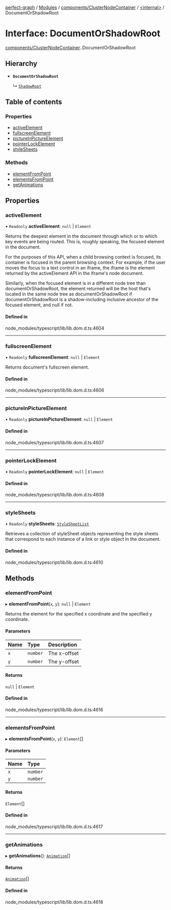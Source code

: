 [perfect-graph](../README.md) / [Modules](../modules.md) / [components/ClusterNodeContainer](../modules/components_ClusterNodeContainer.md) / [<internal\>](../modules/components_ClusterNodeContainer._internal_.md) / DocumentOrShadowRoot

# Interface: DocumentOrShadowRoot

[components/ClusterNodeContainer](../modules/components_ClusterNodeContainer.md).[<internal>](../modules/components_ClusterNodeContainer._internal_.md).DocumentOrShadowRoot

## Hierarchy

- **`DocumentOrShadowRoot`**

  ↳ [`ShadowRoot`](components_ClusterNodeContainer._internal_.ShadowRoot.md)

## Table of contents

### Properties

- [activeElement](components_ClusterNodeContainer._internal_.DocumentOrShadowRoot.md#activeelement)
- [fullscreenElement](components_ClusterNodeContainer._internal_.DocumentOrShadowRoot.md#fullscreenelement)
- [pictureInPictureElement](components_ClusterNodeContainer._internal_.DocumentOrShadowRoot.md#pictureinpictureelement)
- [pointerLockElement](components_ClusterNodeContainer._internal_.DocumentOrShadowRoot.md#pointerlockelement)
- [styleSheets](components_ClusterNodeContainer._internal_.DocumentOrShadowRoot.md#stylesheets)

### Methods

- [elementFromPoint](components_ClusterNodeContainer._internal_.DocumentOrShadowRoot.md#elementfrompoint)
- [elementsFromPoint](components_ClusterNodeContainer._internal_.DocumentOrShadowRoot.md#elementsfrompoint)
- [getAnimations](components_ClusterNodeContainer._internal_.DocumentOrShadowRoot.md#getanimations)

## Properties

### activeElement

• `Readonly` **activeElement**: ``null`` \| `Element`

Returns the deepest element in the document through which or to which key events are being routed. This is, roughly speaking, the focused element in the document.

For the purposes of this API, when a child browsing context is focused, its container is focused in the parent browsing context. For example, if the user moves the focus to a text control in an iframe, the iframe is the element returned by the activeElement API in the iframe's node document.

Similarly, when the focused element is in a different node tree than documentOrShadowRoot, the element returned will be the host that's located in the same node tree as documentOrShadowRoot if documentOrShadowRoot is a shadow-including inclusive ancestor of the focused element, and null if not.

#### Defined in

node_modules/typescript/lib/lib.dom.d.ts:4604

___

### fullscreenElement

• `Readonly` **fullscreenElement**: ``null`` \| `Element`

Returns document's fullscreen element.

#### Defined in

node_modules/typescript/lib/lib.dom.d.ts:4606

___

### pictureInPictureElement

• `Readonly` **pictureInPictureElement**: ``null`` \| `Element`

#### Defined in

node_modules/typescript/lib/lib.dom.d.ts:4607

___

### pointerLockElement

• `Readonly` **pointerLockElement**: ``null`` \| `Element`

#### Defined in

node_modules/typescript/lib/lib.dom.d.ts:4608

___

### styleSheets

• `Readonly` **styleSheets**: [`StyleSheetList`](../modules/components_ClusterNodeContainer._internal_.md#stylesheetlist)

Retrieves a collection of styleSheet objects representing the style sheets that correspond to each instance of a link or style object in the document.

#### Defined in

node_modules/typescript/lib/lib.dom.d.ts:4610

## Methods

### elementFromPoint

▸ **elementFromPoint**(`x`, `y`): ``null`` \| `Element`

Returns the element for the specified x coordinate and the specified y coordinate.

#### Parameters

| Name | Type | Description |
| :------ | :------ | :------ |
| `x` | `number` | The x-offset |
| `y` | `number` | The y-offset |

#### Returns

``null`` \| `Element`

#### Defined in

node_modules/typescript/lib/lib.dom.d.ts:4616

___

### elementsFromPoint

▸ **elementsFromPoint**(`x`, `y`): `Element`[]

#### Parameters

| Name | Type |
| :------ | :------ |
| `x` | `number` |
| `y` | `number` |

#### Returns

`Element`[]

#### Defined in

node_modules/typescript/lib/lib.dom.d.ts:4617

___

### getAnimations

▸ **getAnimations**(): [`Animation`](../modules/components_ClusterNodeContainer._internal_.md#animation)[]

#### Returns

[`Animation`](../modules/components_ClusterNodeContainer._internal_.md#animation)[]

#### Defined in

node_modules/typescript/lib/lib.dom.d.ts:4618
